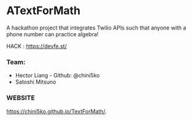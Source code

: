 # ATextForMath
A hackathon project that integrates Twilio APIs such that anyone with a phone number can practice algebra! 

HACK : https://devfe.st/

### Team: 
-   Hector Liang - Github: @chini5ko
-   Satoshi Mitsuno

### WEBSITE
https://chini5ko.github.io/TextForMath/. 
